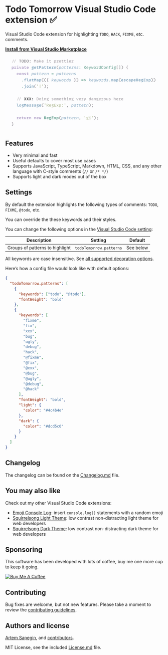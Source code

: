 # Todo Tomorrow Visual Studio Code extension ✅

Visual Studio Code extension for highlighting `TODO`, `HACK`, `FIXME`, etc. comments.

**[Install from Visual Studio Marketplace](https://marketplace.visualstudio.com/items?itemName=sapegin.todo-tomorrow)**

![Todo Tomorrow Visual Studio Code extension](./images/screenshot.png)

## Features

- Very minimal and fast
- Useful defaults to cover most use cases
- Supports JavaScript, TypeScript, Markdown, HTML, CSS, and any other language with C-style comments (`//` or `/* */`)
- Supports light and dark modes out of the box

## Settings

By default the extension highlights the following types of comments: `TODO`, `FIXME`, `@todo`, etc.

You can override the these keywords and their styles.

You can change the following options in the [Visual Studio Code setting](https://code.visualstudio.com/docs/getstarted/settings):

| Description | Setting | Default |
| --- | --- | --- |
| Groups of patterns to highlight | `todoTomorrow.patterns` | See below |

All keywords are case insensitive. See [all supported decoration options](https://code.visualstudio.com/api/references/vscode-api#DecorationRenderOptions).

Here’s how a config file would look like with default options:

```json
{
  "todoTomorrow.patterns": [
    {
      "keywords": ["todo", "@todo"],
      "fontWeight": "bold"
    },
    {
      "keywords": [
        "fixme",
        "fix",
        "xxx",
        "bug",
        "ugly",
        "debug",
        "hack",
        "@fixme",
        "@fix",
        "@xxx",
        "@bug",
        "@ugly",
        "@debug",
        "@hack"
      ],
      "fontWeight": "bold",
      "light": {
        "color": "#4c4b4e"
      },
      "dark": {
        "color": "#dcd5c0"
      }
    }
  ]
}
```

## Changelog

The changelog can be found on the [Changelog.md](./Changelog.md) file.

## You may also like

Check out my other Visual Studio Code extensions:

* [Emoji Console Log](https://marketplace.visualstudio.com/items?itemName=sapegin.emoji-console-log): insert `console.log()` statements with a random emoji
* [Squirrelsong Light Theme](https://marketplace.visualstudio.com/items?itemName=sapegin.Theme-SquirrelsongLight): low contrast non-distracting light theme for web developers
* [Squirrelsong Dark Theme](https://marketplace.visualstudio.com/items?itemName=sapegin.Theme-SquirrelsongDark): low contrast non-distracting dark theme for web developers

## Sponsoring

This software has been developed with lots of coffee, buy me one more cup to keep it going.

<a href="https://www.buymeacoffee.com/sapegin" target="_blank"><img src="https://cdn.buymeacoffee.com/buttons/lato-orange.png" alt="Buy Me A Coffee" height="51" width="217"></a>

## Contributing

Bug fixes are welcome, but not new features. Please take a moment to review the [contributing guidelines](Contributing.md).

## Authors and license

[Artem Sapegin](https://sapegin.me), and [contributors](https://github.com/sapegin/emoji-console-log/graphs/contributors).

MIT License, see the included [License.md](License.md) file.
